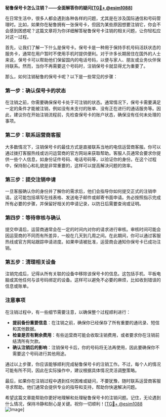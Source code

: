 **秘鲁保号卡怎么注销？——全面解答你的疑问[[TG💪+ @esim1088](https://t.me/s/esim1088)]**

在日常生活中，很多人都会遇到各种各样的问题，尤其是在涉及国际通信和号码管理时。比如，如果你在秘鲁拥有一张保号卡，但因为某些原因想要注销它，你会不会感到困惑呢？这篇文章将为你详细解答秘鲁保号卡注销的相关问题，让你轻松应对这一过程。

首先，让我们了解一下什么是保号卡。保号卡是一种用于保持手机号码活跃状态的服务卡，通常在用户暂时不使用手机时提供便利。对于许多长期居住在国外的人士来说，保号卡可以帮助他们保留国内的电话号码，以便与家人、朋友或业务伙伴保持联系。然而，当你不再需要这个号码时，注销保号卡就显得尤为重要了。

那么，如何注销秘鲁的保号卡呢？以下是一些常见的步骤：

### **第一步：确认保号卡的状态**
在注销之前，你需要确保保号卡处于可注销的状态。通常情况下，保号卡需要满足一定的条件才能被注销，例如没有未支付的账单、没有正在进行的通话服务等。因此，建议你在开始注销流程前，先检查保号卡的账户状态，确保没有任何未处理的事项。

### **第二步：联系运营商客服**
大多数情况下，注销保号卡的最佳方式是直接联系当地的电信运营商客服。你可以通过拨打客服热线或访问运营商的官方网站来获取帮助。客服人员通常会要求你提供一些个人信息，如身份证件号码、电话号码等，以验证你的身份。在这个过程中，保持耐心和礼貌是非常重要的，这样可以提高解决问题的效率。

### **第三步：提交注销申请**
一旦客服确认你的身份并了解你的需求后，他们会指导你如何提交正式的注销申请。这可能包括填写在线表格、发送电子邮件或邮寄书面申请。务必按照指示完成所有必要的步骤，并保留好相关的申请记录，以防日后需要查询或证明。

### **第四步：等待审核与确认**
提交申请后，运营商通常会在一定的时间内对你的请求进行审核。审核时间可能会因运营商的不同而有所差异，一般在几天到几周之间。在此期间，你可以通过客服热线或官方网站跟踪申请进度。如果申请被批准，运营商会通知你保号卡已成功注销。

### **第五步：清理相关设备**
注销完成后，记得从所有关联的设备中移除该保号卡的信息。这包括手机、平板电脑或其他任何与该号码绑定的设备。这样可以避免不必要的麻烦，比如收到错误的信息或账单。

### **注意事项**
在注销过程中，有一些细节需要注意，以确保整个过程顺利进行：

- **提前备份重要信息**：在注销之前，确保你已经保存了所有重要的通讯录、短信和其他数据。
- **检查是否有剩余费用**：有些运营商可能会收取注销费用，或者要求你在注销前结清所有欠款。
- **确认注销后的影响**：注销保号卡后，你的号码将无法再使用，因此要确保你不需要这个号码进行其他用途。

通过以上步骤，你应该能够顺利完成秘鲁保号卡的注销工作。不过，每个人的情况可能有所不同，因此在实际操作中，建议根据具体情况灵活调整策略。

最后，如果你在注销过程中遇到任何困难或疑问，不要犹豫，随时联系运营商客服寻求帮助。他们通常会提供专业的指导和支持，帮助你快速解决问题。

希望这篇文章能帮助你更好地理解和处理秘鲁保号卡的注销问题。记住，无论遇到什么情况，保持冷静和耐心是关键。祝你一切顺利！[[TG💪+ @esim1088](https://t.me/s/esim1088) ![Image](https://i.postimg.cc/4NQfJmqS/Snipaste-2025-05-13-00-14-12.png)]